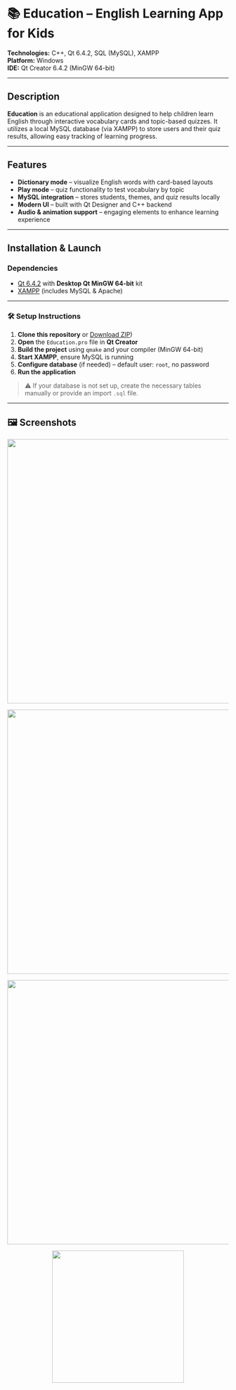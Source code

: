 # 📚 Education – English Learning App for Kids

**Technologies:** C++, Qt 6.4.2, SQL (MySQL), XAMPP  
**Platform:** Windows  
**IDE:** Qt Creator 6.4.2 (MinGW 64-bit)

---

## Description

**Education** is an educational application designed to help children learn English through interactive vocabulary cards and topic-based quizzes. It utilizes a local MySQL database (via XAMPP) to store users and their quiz results, allowing easy tracking of learning progress.

---

## Features

- **Dictionary mode** – visualize English words with card-based layouts  
- **Play mode** – quiz functionality to test vocabulary by topic  
- **MySQL integration** – stores students, themes, and quiz results locally  
- **Modern UI** – built with Qt Designer and C++ backend  
- **Audio & animation support** – engaging elements to enhance learning experience  

---

## Installation & Launch

###  Dependencies

- [Qt 6.4.2](https://www.qt.io/download) with **Desktop Qt MinGW 64-bit** kit  
- [XAMPP](https://www.apachefriends.org/index.html) (includes MySQL & Apache)

---

### 🛠️ Setup Instructions

1. **Clone this repository** or [Download ZIP](https://github.com/AlinaShcherbak1/EnglishEducator/archive/refs/heads/main.zip))
2. **Open** the `Education.pro` file in **Qt Creator**
3. **Build the project** using `qmake` and your compiler (MinGW 64-bit)
4. **Start XAMPP**, ensure MySQL is running
5. **Configure database** (if needed) – default user: `root`, no password
6. **Run the application**

> ⚠️ If your database is not set up, create the necessary tables manually or provide an import `.sql` file.

---

## 🖼️ Screenshots

<p align="center">
  <img src="https://github.com/user-attachments/assets/da764ce9-1579-4447-bb1b-41aef8a9e023" width="600" />
</p>
<p align="center">
  <img src="https://github.com/user-attachments/assets/4037b927-9929-40ea-8684-aa5f14811709" width="600" />
</p>
<p align="center">
  <img src="https://github.com/user-attachments/assets/2c3809d7-00ab-4868-ae6a-27f3ed492757" width="600" />
</p>
<p align="center">
  <img src="https://github.com/user-attachments/assets/4580adf1-03f4-4e98-8eec-8f8a87363f36" width="300" />
</p>





